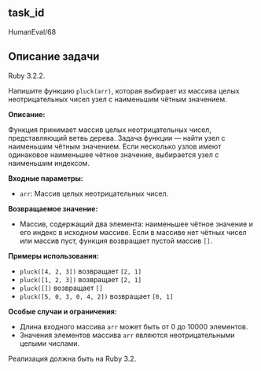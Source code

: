 ## task_id
HumanEval/68

## Описание задачи
Ruby 3.2.2.

Напишите функцию `pluck(arr)`, которая выбирает из массива целых неотрицательных чисел узел с наименьшим чётным значением.

**Описание:**

Функция принимает массив целых неотрицательных чисел, представляющий ветвь дерева.  Задача функции — найти узел с наименьшим чётным значением.  Если несколько узлов имеют одинаковое наименьшее чётное значение, выбирается узел с наименьшим индексом.

**Входные параметры:**

* `arr`: Массив целых неотрицательных чисел.

**Возвращаемое значение:**

* Массив, содержащий два элемента: наименьшее чётное значение и его индекс в исходном массиве.  Если в массиве нет чётных чисел или массив пуст, функция возвращает пустой массив `[]`.

**Примеры использования:**

* `pluck([4, 2, 3])` возвращает `[2, 1]`
* `pluck([1, 2, 3])` возвращает `[2, 1]`
* `pluck([])` возвращает `[]`
* `pluck([5, 0, 3, 0, 4, 2])` возвращает `[0, 1]`


**Особые случаи и ограничения:**

* Длина входного массива `arr` может быть от 0 до 10000 элементов.
* Значения элементов массива `arr` являются неотрицательными целыми числами.


Реализация должна быть на Ruby 3.2.


